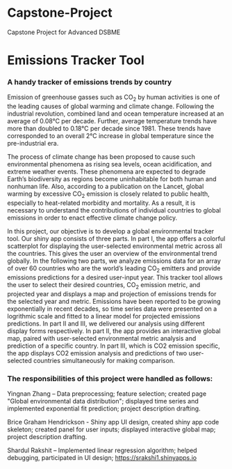 # Capstone-Project
Capstone Project for Advanced DSBME

# Emissions Tracker Tool
### A handy tracker of emissions trends by country 
  Emission of greenhouse gasses such as CO<sub>2</sub> by human activities is one of the leading causes of global warming and climate change. Following the industrial revolution, combined land and ocean temperature increased at an average of 0.08&deg;C per decade. Further, average temperature trends have more than doubled to 0.18&deg;C per decade since 1981. These trends have corresponded to an overall 2&deg;C increase in global temperature since the pre-industrial era.  
  
  The process of climate change has been proposed to cause such environmental phenomena as rising sea levels, ocean acidification, and extreme weather events. These phenomena are expected to degrade Earth’s biodiversity as regions become uninhabitable for both human and nonhuman life. Also, according to a publication on the Lancet, global warming by excessive CO<sub>2</sub> emission is closely related to public health, especially to heat-related morbidity and mortality. As a result, it is necessary to understand the contributions of individual countries to global emissions in order to enact effective climate change policy.
  
  In this project, our objective is to develop a global environmental tracker tool. Our shiny app consists of three parts. In part I, the app offers a colorful scatterplot for displaying the user-selected environmental metric across all the countries. This gives the user an overview of the environmental trend globally. In the following two parts, we analyze emissions data for an array of over 60 countries who are the world’s leading CO<sub>2</sub> emitters and provide emissions predictions for a desired user-input year. This tracker tool allows the user to select their desired countries, CO<sub>2</sub> emission metric, and projected year and displays a map and projection of emissions trends for the selected year and metric. Emissions have been reported to be growing exponentially in recent decades, so time series data were presented on a logrithmic scale and fitted to a linear model for projected emissions predictions. In part II and III, we delivered our analysis using different display forms respectively. In part II, the app provides an interactive global map, paired with user-selected environmental metric analysis and prediction of a specific country. In part III, which is CO2 emission specific, the app displays CO2 emission analysis and predictions of two user-selected countries simultaneously for making comparison. 


### The responsibilities of this project were handled as follows:  

Yingnan Zhang –  Data preprocessing; feature selection; created page "Global environmental data distribution"; displayed time series and implemented exponential fit prediction; project description drafting.

Brice Graham Hendrickson  - Shiny app UI design, created shiny app code skeleton; created panel for user inputs; displayed interactive global map; project description drafting.

Shardul Rakshit – Implemented linear regression algorithm; helped debugging, participated in UI design; 
https://srakshi1.shinyapps.io
